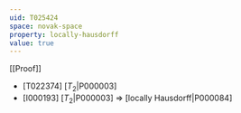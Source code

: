 ```yaml
---
uid: T025424
space: novak-space
property: locally-hausdorff
value: true
---
```

[[Proof]]

* [T022374] [$T_2$|P000003]
* [I000193] [$T_2$|P000003] => [locally Hausdorff|P000084]

